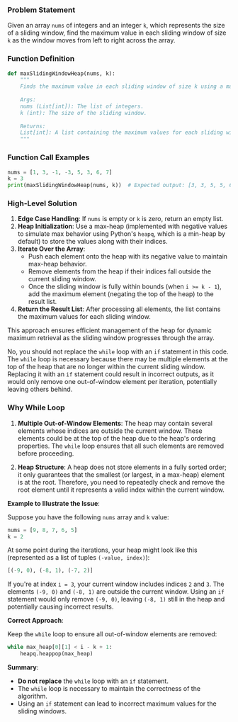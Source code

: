 ### Problem Statement
Given an array `nums` of integers and an integer `k`, which represents the size of a sliding window, find the maximum value in each sliding window of size `k` as the window moves from left to right across the array.

### Function Definition
```python
def maxSlidingWindowHeap(nums, k):
    """
    Finds the maximum value in each sliding window of size k using a max-heap.
    
    Args:
    nums (List[int]): The list of integers.
    k (int): The size of the sliding window.
    
    Returns:
    List[int]: A list containing the maximum values for each sliding window.
    """
```

### Function Call Examples
```python
nums = [1, 3, -1, -3, 5, 3, 6, 7]
k = 3
print(maxSlidingWindowHeap(nums, k))  # Expected output: [3, 3, 5, 5, 6, 7]
```

### High-Level Solution
1. **Edge Case Handling**: If `nums` is empty or `k` is zero, return an empty list.
2. **Heap Initialization**: Use a max-heap (implemented with negative values to simulate max behavior using Python's `heapq`, which is a min-heap by default) to store the values along with their indices.
3. **Iterate Over the Array**:
   - Push each element onto the heap with its negative value to maintain max-heap behavior.
   - Remove elements from the heap if their indices fall outside the current sliding window.
   - Once the sliding window is fully within bounds (when `i >= k - 1`), add the maximum element (negating the top of the heap) to the result list.
4. **Return the Result List**: After processing all elements, the list contains the maximum values for each sliding window.

This approach ensures efficient management of the heap for dynamic maximum retrieval as the sliding window progresses through the array.

No, you should not replace the `while` loop with an `if` statement in this code. The `while` loop is necessary because there may be multiple elements at the top of the heap that are no longer within the current sliding window. Replacing it with an `if` statement could result in incorrect outputs, as it would only remove one out-of-window element per iteration, potentially leaving others behind.

### Why While Loop
1. **Multiple Out-of-Window Elements**: The heap may contain several elements whose indices are outside the current window. These elements could be at the top of the heap due to the heap's ordering properties. The `while` loop ensures that all such elements are removed before proceeding.

2. **Heap Structure**: A heap does not store elements in a fully sorted order; it only guarantees that the smallest (or largest, in a max-heap) element is at the root. Therefore, you need to repeatedly check and remove the root element until it represents a valid index within the current window.

**Example to Illustrate the Issue**:

Suppose you have the following `nums` array and `k` value:

```python
nums = [9, 8, 7, 6, 5]
k = 2
```

At some point during the iterations, your heap might look like this (represented as a list of tuples `(-value, index)`):

```python
[(-9, 0), (-8, 1), (-7, 2)]
```

If you're at index `i = 3`, your current window includes indices `2` and `3`. The elements `(-9, 0)` and `(-8, 1)` are outside the current window. Using an `if` statement would only remove `(-9, 0)`, leaving `(-8, 1)` still in the heap and potentially causing incorrect results.

**Correct Approach**:

Keep the `while` loop to ensure all out-of-window elements are removed:

```python
while max_heap[0][1] < i - k + 1:
    heapq.heappop(max_heap)
```

**Summary**:

- **Do not replace** the `while` loop with an `if` statement.
- The `while` loop is necessary to maintain the correctness of the algorithm.
- Using an `if` statement can lead to incorrect maximum values for the sliding windows.

